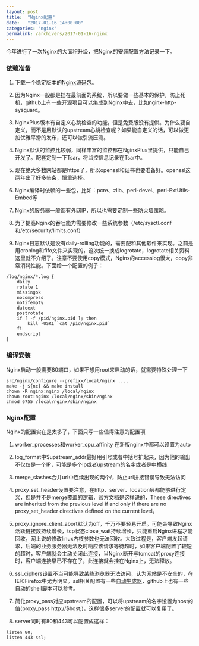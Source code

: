 ```yaml
---
layout: post
title:  "Nginx配置"
date:   "2017-01-16 14:00:00"
categories: "nginx"
permalink: /archivers/2017-01-16-nginx
---
```


今年进行了一次Nginx的大面积升级，把Nginx的安装配置方法记录一下。

### 依赖准备

1. 下载一个稳定版本的[Nginx源码包](https://nginx.org/en/download.html)。

2. 因为Nginx一般都是挡在最前面的系统，所以要做一些基本的保护，防止死机，github上有一些开源项目可以集成到Nginx中去，比如nginx-http-sysguard。

3. NginxPlus版本有自定义心跳检查的功能，但是免费版没有提供。为什么要自定义，而不是用默认的upstream心跳检查呢？如果能自定义的话，可以做更加优雅平滑的发布，还可以做引流压测。

4. Nginx默认的监控比较弱，同样丰富的监控都在NginxPlus里提供，只能自己开发了。配套定制一下Tsar，将监控信息记录在Tsar中。

5. 现在绝大多数网站都是https了，所以openssl和证书也要准备好。openssl这两年出了好多头条，慎重选择。

6. Nginx编译时依赖的一些包，比如：pcre、zlib、perl-devel、perl-ExtUtils-Embed等

7. Nginx的服务器一般都有外网IP，所以也需要定制一些防火墙策略。

8. 为了提高Nginx的吞吐能力需要修改一些系统参数（/etc/sysctl.conf和/etc/security/limits.conf）

9. Nginx日志默认是没有daily-rolling功能的，需要配和其他软件来实现。之前是用cronlog和fifo文件来实现的，这次统一换成logrotate，logrotate相关资料这里就不介绍了。注意不要使用copy模式，Nginx的accesslog很大，copy非常消耗性能。下面给一个配置的例子：

```
/log/nginx/*.log {
    daily
    rotate 1
    missingok
    nocompress
    notifempty
    dateext
    postrotate
    if [ -f /pid/nginx.pid ]; then
        kill -USR1 `cat /pid/nginx.pid`
    fi
    endscript
}
```

### 编译安装

Nginx启动一般需要80端口，如果不想用root来启动的话，就需要特殊处理一下

```
src/nginx/configure --prefix=/local/nginx ....
make -j ${nc} && make install
chown -R nginx:nginx /local/nginx
chown root:nginx /local/nginx/sbin/nginx
chmod 6755 /local/nginx/sbin/nginx
```

### Nginx配置

Nginx的配置实在是太多了，下面只写一些值得注意的配置项

1. worker_processes和worker_cpu_affinity 在新版nginx中都可以设置为auto

2. log_format中$upstream_addr最好用引号或者中括号扩起来，因为他的输出不仅仅是一个IP，可能是多个Ip或者upstream的名字或者是中横线

3. merge_slashes合并url中连续出现的两个/，防止url拼接错误导致无法访问

4. proxy_set_header设置要注意，在http、server、location层都能够进行定义，但是并不是merge覆盖的逻辑，官方文档是这样说的，These directives are inherited from the previous level if and only if there are no proxy_set_header directives defined on the current level。

5. proxy_ignore_client_abort默认为off，千万不要轻易开启。可能会导致Nginx活跃链接数持续增长，tcp状态close_wait持续增长，只能重启Nginx进程才能回收，网上说的修改linux内核参数也无法回收。大致过程是，客户端发起请求，后端的业务服务器无法及时响应该请求等待超时，如果客户端配置了较短的超时，客户端就会主动关闭此连接，当Nginx断开与tomcat的proxy连接时，客户端连接早已不存在了，此连接就会挂在Nginx上，无法释放。

6. ssl_ciphers设置不当可能导致某些浏览器无法访问，认为网站是不安全的，在IE和Firefox中尤为明显。ssl相关配置有一些[自动生成器](https://mozilla.github.io/server-side-tls/ssl-config-generator/)，github上也有一些自动的shell脚本可以参考。

7. 简化proxy_pass对应upstream的配置，可以将upstream的名字设置为host的值(proxy_pass http://$host;)，这样很多server的配置就可以复用了。

8. server同时有80和443可以配置成这样：

```
listen 80;
listen 443 ssl;
```

